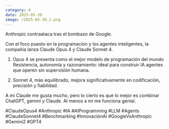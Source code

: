 ```yaml
--- 
category: A 
date: 2025-05-30 
image: /2025-05-30_1.png 
--- 
```


Anthropic contraataca tras el bombazo de Google.

Con el foco puesto en la programación y los agentes inteligentes, la compañía lanza Claude Opus 4 y Claude Sonnet 4.

1) Opus 4 se presenta como el mejor modelo de programación del mundo
Resistencia, autonomía y razonamiento: ideal para construir IA agentes que operen sin supervisión humana.

2) Sonnet 4, más equilibrado, mejora significativamente en codificación, precisión y fiabilidad.

A mi Claude me gusta mucho, pero lo cierto es que lo mejor es combinar ChatGPT, gemini y Claude. Al menos a mí me funciona genial.

#ClaudeOpus4 #Anthropic #IA #AIProgramming #LLM #Agents #ClaudeSonnet4 #Benchmarking #InnovaciónAI #GoogleVsAnthropic #Gemini2 #GPT4